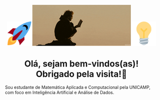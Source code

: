<p align="center">
  <img src="https://github.com/twitter/twemoji/blob/master/assets/72x72/1f680.png?raw=true" width="80px">
  <img src="banner.gif" width="325px">
  <img src="https://github.com/twitter/twemoji/blob/master/assets/72x72/1f4a1.png?raw=true" width="80px">
</p>

<h1 align="center">Olá, sejam bem-vindos(as)! Obrigado pela visita!💚</h1>

Sou estudante de Matemática Aplicada e Computacional pela UNICAMP, com foco em Inteligência Artificial e Análise de Dados.
